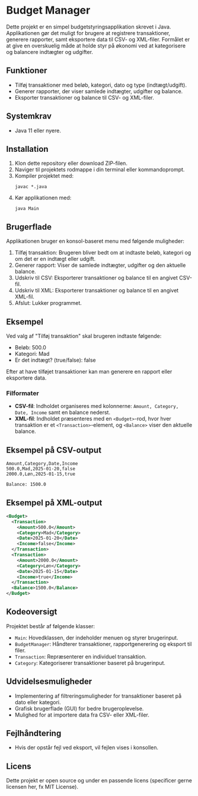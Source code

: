 # Budget Manager

Dette projekt er en simpel budgetstyringsapplikation skrevet i Java. Applikationen gør det muligt for brugere at registrere transaktioner, generere rapporter, samt eksportere data til CSV- og XML-filer. Formålet er at give en overskuelig måde at holde styr på økonomi ved at kategorisere og balancere indtægter og udgifter.

## Funktioner
- Tilføj transaktioner med beløb, kategori, dato og type (indtægt/udgift).
- Generer rapporter, der viser samlede indtægter, udgifter og balance.
- Eksporter transaktioner og balance til CSV- og XML-filer.

## Systemkrav
- Java 11 eller nyere.

## Installation
1. Klon dette repository eller download ZIP-filen.
2. Naviger til projektets rodmappe i din terminal eller kommandoprompt.
3. Kompiler projektet med:
   ```
   javac *.java
   ```
4. Kør applikationen med:
   ```
   java Main
   ```

## Brugerflade
Applikationen bruger en konsol-baseret menu med følgende muligheder:
1. Tilføj transaktion: Brugeren bliver bedt om at indtaste beløb, kategori og om det er en indtægt eller udgift.
2. Generer rapport: Viser de samlede indtægter, udgifter og den aktuelle balance.
3. Udskriv til CSV: Eksporterer transaktioner og balance til en angivet CSV-fil.
4. Udskriv til XML: Eksporterer transaktioner og balance til en angivet XML-fil.
0. Afslut: Lukker programmet.

## Eksempel
Ved valg af "Tilføj transaktion" skal brugeren indtaste følgende:
- Beløb: 500.0
- Kategori: Mad
- Er det indtægt? (true/false): false

Efter at have tilføjet transaktioner kan man generere en rapport eller eksportere data.

### Filformater
- **CSV-fil**: Indholdet organiseres med kolonnerne: `Amount, Category, Date, Income` samt en balance nederst.
- **XML-fil**: Indholdet præsenteres med en `<Budget>`-rod, hvor hver transaktion er et `<Transaction>`-element, og `<Balance>` viser den aktuelle balance.

## Eksempel på CSV-output
```
Amount,Category,Date,Income
500.0,Mad,2025-01-20,false
2000.0,Løn,2025-01-15,true

Balance: 1500.0
```

## Eksempel på XML-output
```xml
<Budget>
  <Transaction>
    <Amount>500.0</Amount>
    <Category>Mad</Category>
    <Date>2025-01-20</Date>
    <Income>false</Income>
  </Transaction>
  <Transaction>
    <Amount>2000.0</Amount>
    <Category>Løn</Category>
    <Date>2025-01-15</Date>
    <Income>true</Income>
  </Transaction>
  <Balance>1500.0</Balance>
</Budget>
```

## Kodeoversigt
Projektet består af følgende klasser:

- `Main`: Hovedklassen, der indeholder menuen og styrer brugerinput.
- `BudgetManager`: Håndterer transaktioner, rapportgenerering og eksport til filer.
- `Transaction`: Repræsenterer en individuel transaktion.
- `Category`: Kategoriserer transaktioner baseret på brugerinput.

## Udvidelsesmuligheder
- Implementering af filtreringsmuligheder for transaktioner baseret på dato eller kategori.
- Grafisk brugerflade (GUI) for bedre brugeroplevelse.
- Mulighed for at importere data fra CSV- eller XML-filer.

## Fejlhåndtering
- Hvis der opstår fejl ved eksport, vil fejlen vises i konsollen.


## Licens
Dette projekt er open source og under en passende licens (specificer gerne licensen her, fx MIT License).

